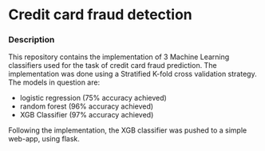 # Credit card fraud detection

### Description
This repository contains the implementation of 3 Machine Learning classifiers used for the task of credit card fraud prediction. The implementation was done using a Stratified K-fold cross validation strategy. The models in question are:
- logistic regression (75% accuracy achieved)
- random forest (96% accuracy achieved)
- XGB Classifier (97% accuracy achieved)

Following the implementation, the XGB classifier was pushed to a simple web-app, using flask.

